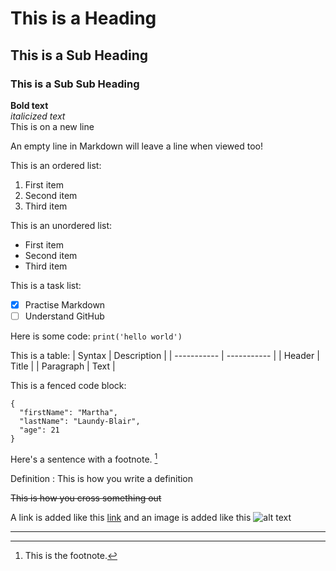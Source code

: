 # This is a Heading
## This is a Sub Heading
### This is a Sub Sub Heading
**Bold text**\
*italicized text*\
This is on a new line

An empty line in Markdown will leave a line when viewed too!

This is an ordered list:
1. First item
2. Second item
3. Third item

This is an unordered list:
- First item
- Second item
- Third item

This is a task list:
- [x] Practise Markdown
- [ ] Understand GitHub

Here is some code:
`print('hello world')`

This is a table:
| Syntax | Description |
| ----------- | ----------- |
| Header | Title |
| Paragraph | Text |

This is a fenced code block:
```
{
  "firstName": "Martha",
  "lastName": "Laundy-Blair",
  "age": 21
}
```
Here's a sentence with a footnote. [^1]

[^1]: This is the footnote.

Definition
: This is how you write a definition

~~This is how you cross something out~~

A link is added like this
[link](https://myku.space)
and an image is added like this
![alt text](image.jpg)


---
